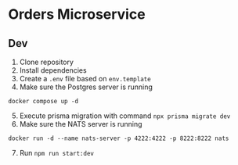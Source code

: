 # Orders Microservice

## Dev

1. Clone repository
2. Install dependencies
3. Create a `.env` file based on `env.template`
4. Make sure the Postgres server is running

```
docker compose up -d
```

5. Execute prisma migration with command `npx prisma migrate dev`
6. Make sure the NATS server is running

```
docker run -d --name nats-server -p 4222:4222 -p 8222:8222 nats
```

7. Run `npm run start:dev`
